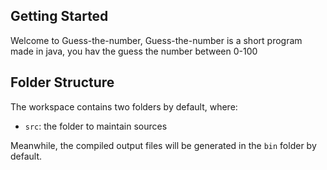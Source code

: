 ## Getting Started

Welcome to Guess-the-number, Guess-the-number is a short program made in java, you hav the guess the number between 0-100

## Folder Structure

The workspace contains two folders by default, where:

- `src`: the folder to maintain sources

Meanwhile, the compiled output files will be generated in the `bin` folder by default.

